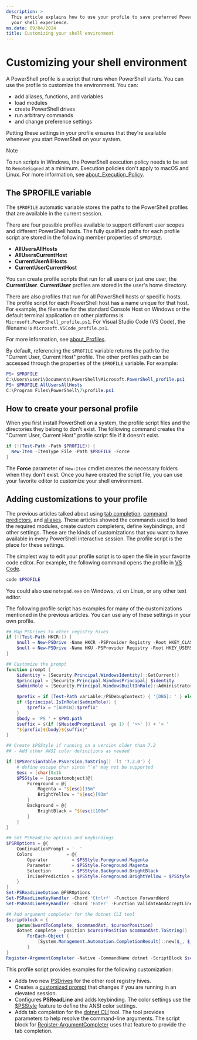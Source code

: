 ```yaml
---
description: >
  This article explains how to use your profile to save preferred PowerShell settings and optimize
  your shell experience.
ms.date: 09/04/2024
title: Customizing your shell environment
---
```

# Customizing your shell environment

A PowerShell profile is a script that runs when PowerShell starts. You can use the profile to
customize the environment. You can:

- add aliases, functions, and variables
- load modules
- create PowerShell drives
- run arbitrary commands
- and change preference settings

Putting these settings in your profile ensures that they're available whenever you start PowerShell
on your system.

> [!NOTE]
> To run scripts in Windows, the PowerShell execution policy needs to be set to `RemoteSigned` at a
> minimum. Execution policies don't apply to macOS and Linux. For more information, see
> [about_Execution_Policy][1].

## The $PROFILE variable

The `$PROFILE` automatic variable stores the paths to the PowerShell profiles that are available in
the current session.

There are four possible profiles available to support different user scopes and different PowerShell
hosts. The fully qualified paths for each profile script are stored in the following member
properties of `$PROFILE`.

- **AllUsersAllHosts**
- **AllUsersCurrentHost**
- **CurrentUserAllHosts**
- **CurrentUserCurrentHost**

You can create profile scripts that run for all users or just one user, the **CurrentUser**.
**CurrentUser** profiles are stored in the user's home directory.

There are also profiles that run for all PowerShell hosts or specific hosts. The profile script
for each PowerShell host has a name unique for that host. For example, the filename for the standard
Console Host on Windows or the default terminal application on other platforms is
`Microsoft.PowerShell_profile.ps1`. For Visual Studio Code (VS Code), the filename is
`Microsoft.VSCode_profile.ps1`.

For more information, see [about_Profiles][2].

By default, referencing the `$PROFILE` variable returns the path to the "Current User, Current Host"
profile. The other profiles path can be accessed through the properties of the `$PROFILE` variable.
For example:

```powershell
PS> $PROFILE
C:\Users\user1\Documents\PowerShell\Microsoft.PowerShell_profile.ps1
PS> $PROFILE.AllUsersAllHosts
C:\Program Files\PowerShell\7\profile.ps1
```

## How to create your personal profile

When you first install PowerShell on a system, the profile script files and the directories they
belong to don't exist. The following command creates the "Current User, Current Host"
profile script file if it doesn't exist.

```powershell
if (!(Test-Path -Path $PROFILE)) {
  New-Item -ItemType File -Path $PROFILE -Force
}
```

The **Force** parameter of `New-Item` cmdlet creates the necessary folders when they don't exist.
Once you have created the script file, you can use your favorite editor to customize your shell
environment.

## Adding customizations to your profile

The previous articles talked about using [tab completion][3], [command predictors][4], and
[aliases][5]. These articles showed the commands used to load the required modules, create custom
completers, define keybindings, and other settings. These are the kinds of customizations that you
want to have available in every PowerShell interactive session. The profile script is the place for
these settings.

The simplest way to edit your profile script is to open the file in your favorite code editor. For
example, the following command opens the profile in [VS Code][6].

```powershell
code $PROFILE
```

You could also use `notepad.exe` on Windows, `vi` on Linux, or any other text editor.

The following profile script has examples for many of the customizations mentioned in the
previous articles. You can use any of these settings in your own profile.

```powershell
## Map PSDrives to other registry hives
if (!(Test-Path HKCR:)) {
    $null = New-PSDrive -Name HKCR -PSProvider Registry -Root HKEY_CLASSES_ROOT
    $null = New-PSDrive -Name HKU -PSProvider Registry -Root HKEY_USERS
}

## Customize the prompt
function prompt {
    $identity = [Security.Principal.WindowsIdentity]::GetCurrent()
    $principal = [Security.Principal.WindowsPrincipal] $identity
    $adminRole = [Security.Principal.WindowsBuiltInRole]::Administrator

    $prefix = if (Test-Path variable:/PSDebugContext) { '[DBG]: ' } else { '' }
    if ($principal.IsInRole($adminRole)) {
        $prefix = "[ADMIN]:$prefix"
    }
    $body = 'PS ' + $PWD.path
    $suffix = $(if ($NestedPromptLevel -ge 1) { '>>' }) + '> '
    "${prefix}${body}${suffix}"
}

## Create $PSStyle if running on a version older than 7.2
## - Add other ANSI color definitions as needed

if ($PSVersionTable.PSVersion.ToString() -lt '7.2.0') {
    # define escape char since "`e" may not be supported
    $esc = [char]0x1b
    $PSStyle = [pscustomobject]@{
        Foreground = @{
            Magenta = "${esc}[35m"
            BrightYellow = "${esc}[93m"
        }
        Background = @{
            BrightBlack = "${esc}[100m"
        }
    }
}

## Set PSReadLine options and keybindings
$PSROptions = @{
    ContinuationPrompt = '  '
    Colors             = @{
        Operator         = $PSStyle.Foreground.Magenta
        Parameter        = $PSStyle.Foreground.Magenta
        Selection        = $PSStyle.Background.BrightBlack
        InLinePrediction = $PSStyle.Foreground.BrightYellow + $PSStyle.Background.BrightBlack
    }
}
Set-PSReadLineOption @PSROptions
Set-PSReadLineKeyHandler -Chord 'Ctrl+f' -Function ForwardWord
Set-PSReadLineKeyHandler -Chord 'Enter' -Function ValidateAndAcceptLine

## Add argument completer for the dotnet CLI tool
$scriptblock = {
    param($wordToComplete, $commandAst, $cursorPosition)
    dotnet complete --position $cursorPosition $commandAst.ToString() |
        ForEach-Object {
            [System.Management.Automation.CompletionResult]::new($_, $_, 'ParameterValue', $_)
        }
}
Register-ArgumentCompleter -Native -CommandName dotnet -ScriptBlock $scriptblock
```

This profile script provides examples for the following customization:

- Adds two new [PSDrives][7] for the other root registry hives.
- Creates a [customized prompt][8] that changes if you are running in an elevated session.
- Configures **PSReadLine** and adds keybinding. The color settings use the [$PSStyle][9] feature to
  define the ANSI color settings.
- Adds tab completion for the [dotnet CLI][10] tool. The tool provides parameters to help resolve the
  command-line arguments. The script block for [Register-ArgumentCompleter][11] uses that
  feature to provide the tab completion.

<!-- link references -->

[1]: /powershell/module/microsoft.powershell.core/about/about_execution_policies
[2]: /powershell/module/microsoft.powershell.core/about/about_profiles
[3]: tab-completion.md
[4]: using-predictors.md
[5]: using-aliases.md
[6]: https://code.visualstudio.com/
[7]: /powershell/module/microsoft.powershell.core/about/about_filesystem_provider
[8]: /powershell/module/microsoft.powershell.core/about/about_prompts
[9]: /powershell/module/microsoft.powershell.core/about/about_ansi_terminals
[10]: /dotnet/core/tools/
[11]: /powershell/module/microsoft.powershell.core/register-argumentcompleter
